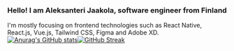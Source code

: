 ### Hello! I am Aleksanteri Jaakola, software engineer from Finland

I'm mostly focusing on frontend technologies such as React Native, React.js, Vue.js, Tailwind CSS, Figma and Adobe XD.
[![Anurag's GitHub stats](https://github-readme-stats.vercel.app/api?username=anuraghazra)](https://github.com/anuraghazra/github-readme-stats)[![GitHub Streak](http://github-readme-streak-stats.herokuapp.com?user=ajaakol&theme=dark&date_format=M%20j%5B%2C%20Y%5D)](https://git.io/streak-stats)

